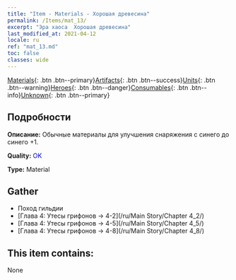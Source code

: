 ```yaml
---
title: "Item - Materials - Хорошая древесина"
permalink: /Items/mat_13/
excerpt: "Эра хаоса  Хорошая древесина"
last_modified_at: 2021-04-12
locale: ru
ref: "mat_13.md"
toc: false
classes: wide
---
```

 [Materials](/ru/Items/){: .btn .btn--primary}[Artifacts](/ru/Items/Artifacts/){: .btn .btn--success}[Units](/ru/Items/Units/){: .btn .btn--warning}[Heroes](/ru/Items/Heroes/){: .btn .btn--danger}[Consumables](/ru/Items/Consumables/){: .btn .btn--info}[Unknown](/ru/Items/Unknown/){: .btn .btn--primary}

## Подробности
 **Описание:** Обычные материалы для улучшения снаряжения c синего до синего +1.

 **Quality:** <span style="color: #0000CD">OK</span>

 **Type:** Material

## Gather

*    Поход гильдии 
*    [Глава 4: Утесы грифонов -> 4-2](/ru/Main Story/Chapter 4_2/) 
*    [Глава 4: Утесы грифонов -> 4-5](/ru/Main Story/Chapter 4_5/) 
*    [Глава 4: Утесы грифонов -> 4-8](/ru/Main Story/Chapter 4_8/) 

## This item contains:

  None

